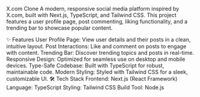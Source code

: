 X.com Clone
A modern, responsive social media platform inspired by X.com, built with Next.js, TypeScript, and Tailwind CSS. This project features a user profile page, post commenting, liking functionality, and a trending bar to showcase popular content.

✨ Features
User Profile Page: View user details and their posts in a clean, intuitive layout.
Post Interactions: Like and comment on posts to engage with content.
Trending Bar: Discover trending topics and posts in real-time.
Responsive Design: Optimized for seamless use on desktop and mobile devices.
Type-Safe Codebase: Built with TypeScript for robust, maintainable code.
Modern Styling: Styled with Tailwind CSS for a sleek, customizable UI.
🛠️ Tech Stack
Frontend: Next.js (React Framework)
Language: TypeScript
Styling: Tailwind CSS
Build Tool: Node.js